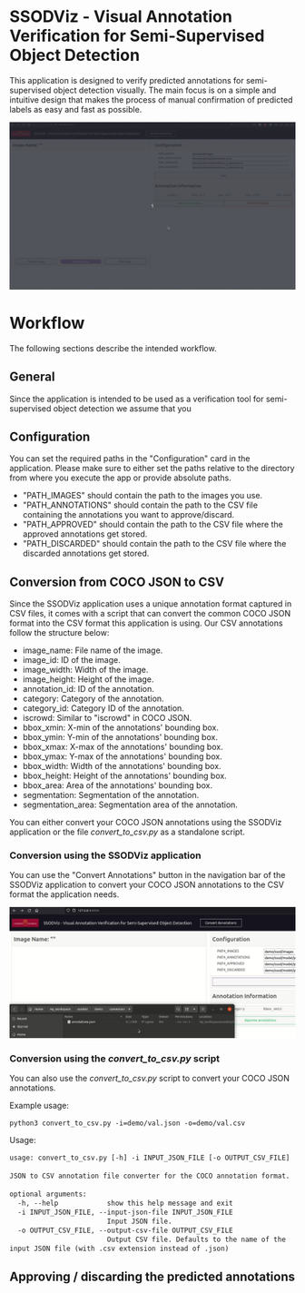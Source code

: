# SSODViz - Visual Annotation Verification for Semi-Supervised Object Detection

This application is designed to verify predicted annotations for semi-supervised object detection visually. The main focus is on a simple and intuitive design that makes the process of manual confirmation of predicted labels as easy and fast as possible.

![Preview GIF](other/preview.gif)

# Workflow

The following sections describe the intended workflow.

## General

Since the application is intended to be used as a verification tool for semi-supervised object detection we assume that you 

## Configuration

You can set the required paths in the "Configuration" card in the application. Please make sure to either set the paths relative to the directory from where you execute the app or provide absolute paths.
- "PATH_IMAGES" should contain the path to the images you use.
- "PATH_ANNOTATIONS" should contain the path to the CSV file containing the annotations you want to approve/discard.
- "PATH_APPROVED" should contain the path to the CSV file where the approved annotations get stored.
- "PATH_DISCARDED" should contain the path to the CSV file where the discarded annotations get stored.

## Conversion from COCO JSON to CSV

Since the SSODViz application uses a unique annotation format captured in CSV files, it comes with a script that can convert the common COCO JSON format into the CSV format this application is using. Our CSV annotations follow the structure below:

- image_name: File name of the image.
- image_id: ID of the image.
- image_width: Width of the image.
- image_height: Height of the image.
- annotation_id: ID of the annotation.
- category: Category of the annotation.
- category_id: Category ID of the annotation.
- iscrowd: Similar to "iscrowd" in COCO JSON.
- bbox_xmin: X-min of the annotations' bounding box.
- bbox_ymin: Y-min of the annotations' bounding box.
- bbox_xmax: X-max of the annotations' bounding box.
- bbox_ymax: Y-max of the annotations' bounding box.
- bbox_width: Width of the annotations' bounding box.
- bbox_height: Height of the annotations' bounding box.
- bbox_area: Area of the annotations' bounding box.
- segmentation: Segmentation of the annotation.
- segmentation_area: Segmentation area of the annotation.

You can either convert your COCO JSON annotations using the SSODViz application or the file *convert_to_csv.py* as a standalone script.

### Conversion using the SSODViz application

You can use the "Convert Annotations" button in the navigation bar of the SSODViz application to convert your COCO JSON annotations to the CSV format the application needs.

![Conversion GIF](other/conversion.gif)

### Conversion using the *convert_to_csv.py* script

You can also use the *convert_to_csv.py* script to convert your COCO JSON annotations.

Example usage:
```
python3 convert_to_csv.py -i=demo/val.json -o=demo/val.csv
```

Usage:
```
usage: convert_to_csv.py [-h] -i INPUT_JSON_FILE [-o OUTPUT_CSV_FILE]

JSON to CSV annotation file converter for the COCO annotation format.

optional arguments:
  -h, --help            show this help message and exit
  -i INPUT_JSON_FILE, --input-json-file INPUT_JSON_FILE
                        Input JSON file.
  -o OUTPUT_CSV_FILE, --output-csv-file OUTPUT_CSV_FILE
                        Output CSV file. Defaults to the name of the input JSON file (with .csv extension instead of .json)
```

## Approving / discarding the predicted annotations






